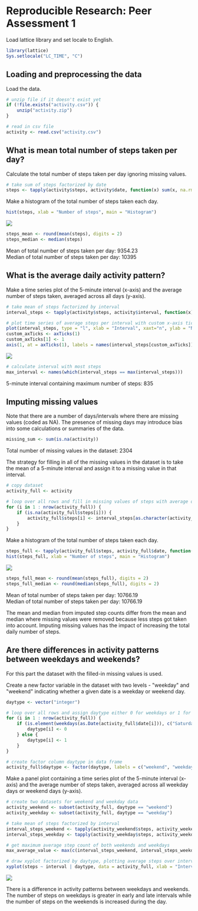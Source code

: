 # Reproducible Research: Peer Assessment 1

Load lattice library and set locale to English.

```r
library(lattice)
Sys.setlocale("LC_TIME", "C")
```

## Loading and preprocessing the data
Load the data.

```r
# unzip file if it doesn't exist yet
if (!file.exists("activity.csv")) {
    unzip("activity.zip")
}

# read in csv file
activity <- read.csv("activity.csv")
```


## What is mean total number of steps taken per day?
Calculate the total number of steps taken per day ignoring missing values.

```r
# take sum of steps factorized by date
steps <- tapply(activity$steps, activity$date, function(x) sum(x, na.rm = TRUE))
```

Make a histogram of the total number of steps taken each day.

```r
hist(steps, xlab = "Number of steps", main = "Histogram")
```

![](PA1_template_files/figure-html/unnamed-chunk-4-1.png) 

```r
steps_mean <- round(mean(steps), digits = 2)
steps_median <- median(steps)
```
Mean of total number of steps taken per day: 9354.23  
Median of total number of steps taken per day: 10395


## What is the average daily activity pattern?
Make a time series plot of the 5-minute interval (x-axis) and the average number of steps taken, averaged across all days (y-axis).

```r
# take mean of steps factorized by interval
interval_steps <- tapply(activity$steps, activity$interval, function(x) mean(x, na.rm = TRUE))

# plot time series of average steps per interval with custom x-axis ticks
plot(interval_steps, type = "l", xlab = "Interval", xaxt="n", ylab = "Number of steps")
custom_axTicks <- axTicks(1)
custom_axTicks[1] <- 1
axis(1, at = axTicks(1), labels = names(interval_steps[custom_axTicks]))
```

![](PA1_template_files/figure-html/unnamed-chunk-5-1.png) 

```r
# calculate interval with most steps
max_interval <- names(which(interval_steps == max(interval_steps)))
```
5-minute interval containing maximum number of steps: 835

## Imputing missing values
Note that there are a number of days/intervals where there are missing values (coded as NA). The presence of missing days may introduce bias into some calculations or summaries of the data.


```r
missing_sum <- sum(is.na(activity))
```
Total number of missing values in the dataset: 2304  
  
The strategy for filling in all of the missing values in the dataset is to take the mean of a 5-minute interval and assign it to a missing value in that interval.


```r
# copy dataset
activity_full <- activity

# loop over all rows and fill in missing values of steps with average of the interval
for (i in 1 : nrow(activity_full)) {
    if (is.na(activity_full$steps[i])) {
        activity_full$steps[i] <- interval_steps[as.character(activity_full$interval[i])]
    }
}
```

Make a histogram of the total number of steps taken each day.

```r
steps_full <- tapply(activity_full$steps, activity_full$date, function(x) sum(x, na.rm = TRUE))
hist(steps_full, xlab = "Number of steps", main = "Histogram")
```

![](PA1_template_files/figure-html/unnamed-chunk-8-1.png) 

```r
steps_full_mean <- round(mean(steps_full), digits = 2)
steps_full_median <- round(median(steps_full), digits = 2)
```
Mean of total number of steps taken per day: 10766.19  
Median of total number of steps taken per day: 10766.19

The mean and median from imputed step counts differ from the mean and median where missing values were removed because less steps got taken into account. Imputing missing values has the impact of increasing the total daily number of steps.


## Are there differences in activity patterns between weekdays and weekends?
For this part the dataset with the filled-in missing values is used.  
  
Create a new factor variable in the dataset with two levels - "weekday" and "weekend" indicating whether a given date is a weekday or weekend day.

```r
daytype <- vector("integer")

# loop over all rows and assign daytype either 0 for weekdays or 1 for weekends
for (i in 1 : nrow(activity_full)) {
    if (is.element(weekdays(as.Date(activity_full$date[i])), c("Saturday", "Sunday"))) {
        daytype[i] <- 0
    } else {
        daytype[i] <- 1
    }
}

# create factor column daytype in data frame
activity_full$daytype <- factor(daytype, labels = c("weekend", "weekday"))
```

Make a panel plot containing a time series plot of the 5-minute interval (x-axis) and the average number of steps taken, averaged across all weekday days or weekend days (y-axis).

```r
# create two datasets for weekend and weekday data
activity_weekend <- subset(activity_full, daytype == "weekend")
activity_weekday <- subset(activity_full, daytype == "weekday")

# take mean of steps factorized by interval
interval_steps_weekend <- tapply(activity_weekend$steps, activity_weekend$interval, mean)
interval_steps_weekday <- tapply(activity_weekday$steps, activity_weekday$interval, mean)

# get maximum average step count of both weekends and weekdays
max_average_value <- max(c(interval_steps_weekend, interval_steps_weekday))

# draw xyplot factorized by daytype, plotting average steps over interval
xyplot(steps ~ interval | daytype, data = activity_full, xlab = "Interval", ylab = "Number of steps", layout = c(1, 2), type = "l", ylim = c(0, max_average_value + max_average_value/10), index.cond = list(c(2, 1)), panel = function(x, y, ...) { panel.average(x, y, horizontal = FALSE, col = "blue", ...)})
```

![](PA1_template_files/figure-html/unnamed-chunk-10-1.png) 

There is a difference in activity patterns between weekdays and weekends. The number of steps on weekdays is greater in early and late intervals while the number of steps on the weekends is increased during the day.
